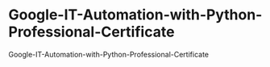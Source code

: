 # Google-IT-Automation-with-Python-Professional-Certificate
Google-IT-Automation-with-Python-Professional-Certificate
